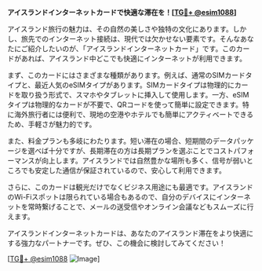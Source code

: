 **アイスランドインターネットカードで快適な滞在を！[[TG💪+ @esim1088](https://t.me/s/esim1088)]**

アイスランド旅行の魅力は、その自然の美しさや独特の文化にあります。しかし、旅先でのインターネット接続は、現代では欠かせない要素です。そんなあなたにご紹介したいのが、「アイスランドインターネットカード」です。このカードがあれば、アイスランド中どこでも快適にインターネットが利用できます。

まず、このカードにはさまざまな種類があります。例えば、通常のSIMカードタイプと、最近人気のeSIMタイプがあります。SIMカードタイプは物理的にカードを取り扱う形式で、スマホやタブレットに挿入して使用します。一方、eSIMタイプは物理的なカードが不要で、QRコードを使って簡単に設定できます。特に海外旅行者には便利で、現地の空港やホテルでも簡単にアクティベートできるため、手軽さが魅力的です。

また、料金プランも多岐にわたります。短い滞在の場合、短期間のデータパッケージを選べば十分ですが、長期滞在の方は長期プランを選ぶことでコストパフォーマンスが向上します。アイスランドでは自然豊かな場所も多く、信号が弱いところでも安定した通信が保証されているので、安心して利用できます。

さらに、このカードは観光だけでなくビジネス用途にも最適です。アイスランドのWi-Fiスポットは限られている場合もあるので、自分のデバイスにインターネットを常時繋げることで、メールの送受信やオンライン会議などもスムーズに行えます。

アイスランドインターネットカードは、あなたのアイスランド滞在をより快適にする強力なパートナーです。ぜひ、この機会に検討してみてください！

[[TG💪+ @esim1088](https://t.me/s/esim1088) ![Image](https://i.postimg.cc/Y0z9fWf4/image.png)]